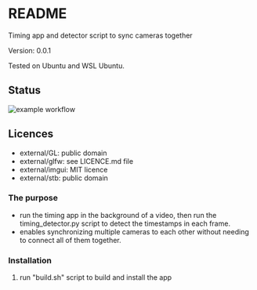 # README

Timing app and detector script to sync cameras together

Version: 0.0.1

Tested on Ubuntu and WSL Ubuntu.

## Status

![example workflow](https://github.com/Steinthor/Timing/blob/main/.github/workflows/github-actions.yml/badge.svg)

## Licences ##

* external/GL: public domain
* external/glfw: see LICENCE.md file
* external/imgui: MIT licence
* external/stb: public domain

### The purpose ###

* run the timing app in the background of a video, then run the timing_detector.py script to detect the timestamps in each frame.
* enables synchronizing multiple cameras to each other without needing to connect all of them together.

### Installation

1. run "build.sh" script to build and install the app
